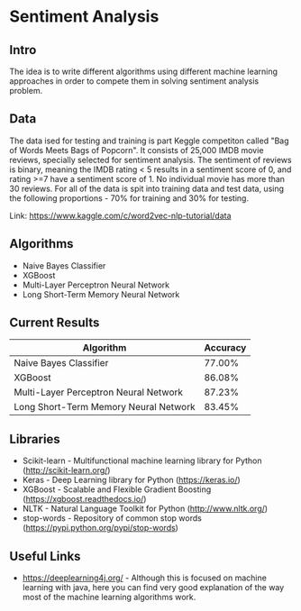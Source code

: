 # Sentiment Analysis

## Intro
The idea is to write different algorithms using different machine learning approaches in order to compete them in solving sentiment analysis problem.

## Data

The data ised for testing and training is part Keggle competiton called "Bag of Words Meets Bags of Popcorn".
It consists of 25,000 IMDB movie reviews, specially selected for sentiment analysis. The sentiment of reviews is binary, meaning the IMDB rating < 5 results in a sentiment score of 0, and rating >=7 have a sentiment score of 1. No individual movie has more than 30 reviews.
For all of the data is spit into training data and test data, using the following proportions - 70% for training and 30% for testing.

Link: https://www.kaggle.com/c/word2vec-nlp-tutorial/data

## Algorithms

* Naive Bayes Classifier
* XGBoost
* Multi-Layer Perceptron Neural Network
* Long Short-Term Memory Neural Network

## Current Results
| Algorithm                             | Accuracy |
| ------------------------------------- | -------- |
| Naive Bayes Classifier                |  77.00%  |
| XGBoost                               |  86.08%  |
| Multi-Layer Perceptron Neural Network |  87.23%  |
| Long Short-Term Memory Neural Network |  83.45%  |

## Libraries

* Scikit-learn - Multifunctional machine learning library for Python (http://scikit-learn.org/)
* Keras - Deep Learning library for Python (https://keras.io/)
* XGBoost - Scalable and Flexible Gradient Boosting (https://xgboost.readthedocs.io/)
* NLTK - Natural Language Toolkit for Python (http://www.nltk.org/)
* stop-words - Repository of common stop words (https://pypi.python.org/pypi/stop-words)


## Useful Links

* https://deeplearning4j.org/ - Although this is focused on machine learning with java, here you can find very good explanation of the way most of the machine learning algorithms work.
